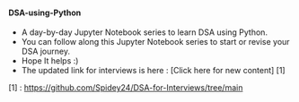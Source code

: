 #### **DSA-using-Python**
* A day-by-day Jupyter Notebook series to learn DSA using Python.
* You can follow along this Jupyter Notebook series to start or revise your DSA journey.
* Hope It helps :)
* The updated link for interviews is here : [Click here for new content] [1]

[1] : https://github.com/Spidey24/DSA-for-Interviews/tree/main
